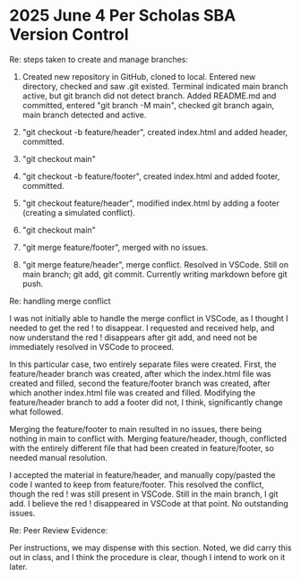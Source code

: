 # 2025 June 4 Per Scholas SBA Version Control

Re:  steps taken to create and manage branches:

1.  Created new repository in GitHub, cloned to local.  Entered new directory, checked and saw .git existed.  Terminal indicated main branch active, but git branch did not detect branch.  Added README.md and committed, entered "git branch -M main", checked git branch again, main branch detected and active.

2.  "git checkout -b feature/header", created index.html and added header, committed.

3.  "git checkout main"

4.  "git checkout -b feature/footer", created index.html and added footer, committed.

5.  "git checkout feature/header", modified index.html by adding a footer (creating a simulated conflict).

6.  "git checkout main"

7.  "git merge feature/footer", merged with no issues.

8.  "git merge feature/header", merge conflict.  Resolved in VSCode.  Still on main branch; git add, git commit.  Currently writing markdown before git push.

Re:  handling merge conflict

I was not initially able to handle the merge conflict in VSCode, as I thought I needed to get the red ! to disappear.  I requested and received help, and now understand the red ! disappears after git add, and need not be immediately resolved in VSCode to proceed.

In this particular case, two entirely separate files were created.  First, the feature/header branch was created, after which the index.html file was created and filled, second the feature/footer branch was created, after which another index.html file was created and filled.  Modifying the feature/header branch to add a footer did not, I think, significantly change what followed.

Merging the feature/footer to main resulted in no issues, there being nothing in main to conflict with.  Merging feature/header, though, conflicted with the entirely different file that had been created in feature/footer, so needed manual resolution.

I accepted the material in feature/header, and manually copy/pasted the code I wanted to keep from feature/footer.  This resolved the conflict, though the red ! was still present in VSCode.  Still in the main branch, I git add.  I believe the red ! disappeared in VSCode at that point.  No outstanding issues.

Re:  Peer Review Evidence:

Per instructions, we may dispense with this section.  Noted, we did carry this out in class, and I think the procedure is clear, though I intend to work on it later.